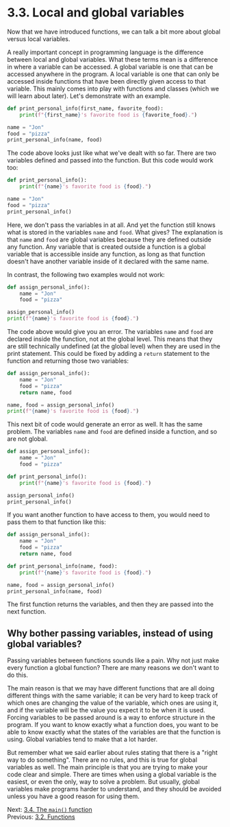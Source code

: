 # 3.3. Local and global variables

Now that we have introduced functions, we can talk a bit more about global versus local variables.

A really important concept in programming language is the difference between local and global variables. What these
terms mean is a difference in where a variable can be accessed. A global variable is one that can be accessed
anywhere in the program. A local variable is one that can only be accessed inside functions that have been
directly given access to that variable. This mainly comes into play with functions and classes (which we will learn
about later). Let's demonstrate with an example.

```python
def print_personal_info(first_name, favorite_food):
    print(f"{first_name}'s favorite food is {favorite_food}.")

name = "Jon"
food = "pizza"
print_personal_info(name, food)
```

The code above looks just like what we've dealt with so far. There are two variables defined and passed into the
function. But this code would work too:

```python
def print_personal_info():
    print(f"{name}'s favorite food is {food}.")

name = "Jon"
food = "pizza"
print_personal_info()
```

Here, we don't pass the variables in at all. And yet the function still knows what is stored in the variables `name` and
`food`. What gives? The explanation is that `name` and `food` are global variables because they are defined outside any
function. Any variable that is created outside a function is a global variable that is accessible inside any function,
as long as that function doesn't have another variable inside of it declared with the same name.

In contrast, the following two examples would not work:

```python
def assign_personal_info():
    name = "Jon"
    food = "pizza"

assign_personal_info()
print(f"{name}'s favorite food is {food}.")
```

The code above would give you an error. The variables `name` and `food` are declared inside the function, not at the global
level. This means that they are still technically undefined (at the global level) when they are used in the print
statement. This could be fixed by adding a `return` statement to the function and returning those two variables:

```python
def assign_personal_info():
    name = "Jon"
    food = "pizza"
    return name, food

name, food = assign_personal_info()
print(f"{name}'s favorite food is {food}.")
```

This next bit of code would generate an error as well. It has the same problem. The variables `name` and `food` are
defined inside a function, and so are not global.

```python
def assign_personal_info():
    name = "Jon"
    food = "pizza"

def print_personal_info():
    print(f"{name}'s favorite food is {food}.")

assign_personal_info()
print_personal_info()
```

If you want another function to have access to them, you would need to pass them to that function like this:

```python
def assign_personal_info():
    name = "Jon"
    food = "pizza"
    return name, food

def print_personal_info(name, food):
    print(f"{name}'s favorite food is {food}.")

name, food = assign_personal_info()
print_personal_info(name, food)
```

The first function returns the variables, and then they are passed into the next function.

## Why bother passing variables, instead of using global variables?

Passing variables between functions sounds like a pain. Why not just make every function a global function? There are
many reasons we don't want to do this.

The main reason is that we may have different functions that are all doing different things with the same variable; it
can be very hard to keep track of which ones are changing the value of the variable, which ones are using it, and if the
variable will be the value you expect it to be when it is used. Forcing variables to be passed around is a way to
enforce structure in the program. If you want to know exactly what a function does, you want to be able to know exactly
what the states of the variables are that the function is using. Global variables tend to make that a lot harder.

But remember what we said earlier about rules stating that there is a "right way to do something". There are no rules,
and this is true for global variables as well. The main principle is that you are trying to make your code clear and
simple. There are times when using a global variable is the easiest, or even the only, way to solve a problem. But
usually, global variables make programs harder to understand, and they should be avoided unless you have a good reason
for using them.

Next: [3.4. The `main()` function](<3.4%20The%20main()%20Function.md>)<br>
Previous: [3.2. Functions](3.2.%20Return%20Values.md)
